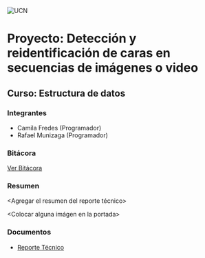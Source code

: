 ![UCN](C:/Users/rafae/Documents/GitHub/ED22-01-Fredes-Munizaga/images/60x60-ucn-negro.png)


# Proyecto: Detección y reidentificación de caras en secuencias de imágenes o video
## Curso: Estructura de datos

### Integrantes

* Camila Fredes (Programador)
* Rafael Munizaga (Programador)

### Bitácora

[Ver Bitácora](C:/Users/rafae/Documents/GitHub/ED22-01-Fredes-Munizaga/docs/BITACORA.md)

### Resumen

<Agregar el resumen del reporte técnico>

<Colocar alguna imágen en la portada>

### Documentos

* [Reporte Técnico](C:/Users/rafae/Documents/GitHub/ED22-01-Fredes-Munizaga/docs/README.md)



